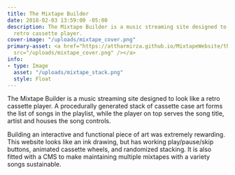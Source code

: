 ```yaml
---
title: The Mixtape Builder
date: 2018-02-03 13:59:00 -05:00
description: The Mixtape Builder is a music streaming site designed to look like a
  retro cassette player.
cover-image: "/uploads/mixtape_cover.png"
primary-asset: <a href="https://attharmirza.github.io/MixtapeWebsite/the-mmt-tape"><img
  src="/uploads/mixtape_cover.png" /></a>
info:
- type: Image
  asset: "/uploads/mixtape_stack.png"
  style: Float
---
```


The Mixtape Builder is a music streaming site designed to look like a retro cassette player. A procedurally generated stack of cassette case art forms the list of songs in the playlist, while the player on top serves the song title, artist and houses the song controls.

Building an interactive and functional piece of art was extremely rewarding. This website looks like an ink drawing, but has working play/pause/skip buttons, animated cassette wheels, and randomized stacking. It is also fitted with a CMS to make maintaining multiple mixtapes with a variety songs sustainable.